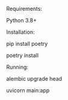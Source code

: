 Requirements:

  Python 3.8+

Installation:

  pip install poetry

  poetry install

Running:

  alembic upgrade head

  uvicorn main:app
